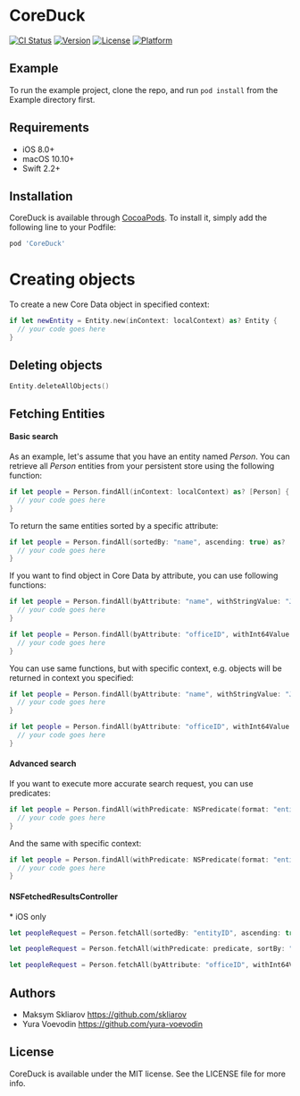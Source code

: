 # CoreDuck

[![CI Status](http://img.shields.io/travis/appdev-academy/CoreDuck.svg?style=flat)](https://travis-ci.org/appdev-academy/CoreDuck)
[![Version](https://img.shields.io/cocoapods/v/CoreDuck.svg?style=flat)](http://cocoapods.org/pods/CoreDuck)
[![License](https://img.shields.io/cocoapods/l/CoreDuck.svg?style=flat)](http://cocoapods.org/pods/CoreDuck)
[![Platform](https://img.shields.io/cocoapods/p/CoreDuck.svg?style=flat)](http://cocoapods.org/pods/CoreDuck)

## Example

To run the example project, clone the repo, and run `pod install` from the Example directory first.

## Requirements

- iOS 8.0+
- macOS 10.10+
- Swift 2.2+

## Installation

CoreDuck is available through [CocoaPods](http://cocoapods.org). To install
it, simply add the following line to your Podfile:

```ruby
pod 'CoreDuck'
```

# Creating objects

To create a new Core Data object in specified context:

```swift
if let newEntity = Entity.new(inContext: localContext) as? Entity {
  // your code goes here
}
```

## Deleting objects

```swift
Entity.deleteAllObjects()
```

## Fetching Entities

#### Basic search

As an example, let's assume that you have an entity named *Person*.
You can retrieve all *Person* entities from your persistent store using the following function:

```swift
if let people = Person.findAll(inContext: localContext) as? [Person] {
  // your code goes here
}
```

To return the same entities sorted by a specific attribute:

```swift
if let people = Person.findAll(sortedBy: "name", ascending: true) as? [Person] {
  // your code goes here
}
```

If you want to find object in Core Data by attribute, you can use following functions:
```swift
if let people = Person.findAll(byAttribute: "name", withStringValue: "John") as? [Person] {
  // your code goes here
}
```

```swift
if let people = Person.findAll(byAttribute: "officeID", withInt64Value: 7) as? [Person] {
  // your code goes here
}
```

You can use same functions, but with specific context, e.g. objects will be returned in context you specified:

```swift
if let people = Person.findAll(byAttribute: "name", withStringValue: "John", inContext: localContext) as? [Person] {
  // your code goes here
}
```

```swift
if let people = Person.findAll(byAttribute: "officeID", withInt64Value: 7, inContext: localContext) as? [Person] {
  // your code goes here
}
```

#### Advanced search

If you want to execute more accurate search request, you can use predicates:

```swift
if let people = Person.findAll(withPredicate: NSPredicate(format: "entityID IN %@", peopleIDs)) as? [Person] {
  // your code goes here
}
```

And the same with specific context:

```swift
if let people = Person.findAll(withPredicate: NSPredicate(format: "entityID IN %@", peopleIDs), inContext: localContext) as? [Person] {
  // your code goes here
}
```

#### NSFetchedResultsController
\* iOS only

```swift
let peopleRequest = Person.fetchAll(sortedBy: "entityID", ascending: true, delegate: self)
```

```swift
let peopleRequest = Person.fetchAll(withPredicate: predicate, sortBy: "entityID", ascending: true, inContext: mainContext, delegate: self)
```
```swift
let peopleRequest = Person.fetchAll(byAttribute: "officeID", withInt64Value: 7, sortBy: "entityID", ascending: true, inContext: mainContext, delegate: self)
```

## Authors

- Maksym Skliarov https://github.com/skliarov
- Yura Voevodin https://github.com/yura-voevodin

## License

CoreDuck is available under the MIT license. See the LICENSE file for more info.
